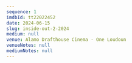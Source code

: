```yaml
---
sequence: 1
imdbId: tt22022452
date: 2024-06-15
slug: inside-out-2-2024
medium: null
venue: Alamo Drafthouse Cinema - One Loudoun
venueNotes: null
mediumNotes: null
---
```


